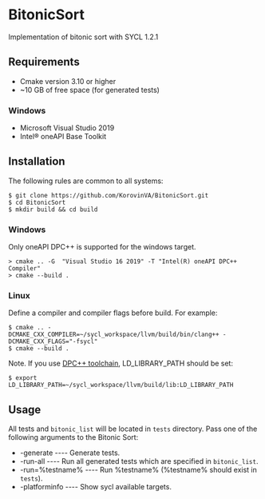 # BitonicSort
Implementation of bitonic sort with SYCL 1.2.1

## Requirements
- Cmake version 3.10 or higher
- ~10 GB of free space (for generated tests)
### Windows
- Microsoft Visual Studio 2019
- Intel® oneAPI Base Toolkit

## Installation
The following rules are common to all systems:
```
$ git clone https://github.com/KorovinVA/BitonicSort.git
$ cd BitonicSort
$ mkdir build && cd build
```
### Windows
Only oneAPI DPC++ is supported for the windows target.
```
> cmake .. -G  "Visual Studio 16 2019" -T "Intel(R) oneAPI DPC++ Compiler"
> cmake --build .
```
### Linux
Define a compiler and compiler flags before build. For example:
```
$ cmake .. -DCMAKE_CXX_COMPILER=~/sycl_workspace/llvm/build/bin/clang++ -DCMAKE_CXX_FLAGS="-fsycl"
$ cmake --build .
```

Note. If you use [DPC++ toolchain](https://github.com/intel/llvm), LD_LIBRARY_PATH should be set:
```
$ export LD_LIBRARY_PATH=~/sycl_workspace/llvm/build/lib:LD_LIBRARY_PATH
```
## Usage
All tests and `bitonic_list` will be located in `tests` directory.
Pass one of the following arguments to the Bitonic Sort:
- -generate ---- Generate tests.
- -run-all ---- Run all generated tests which are specified in `bitonic_list`.
- -run=%testname% ---- Run %testname% (%testname% should exist in `tests`).
- -platforminfo ---- Show sycl available targets.
